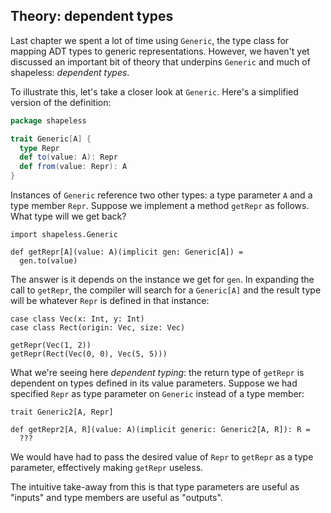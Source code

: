 ## Theory: dependent types

Last chapter we spent a lot of time using `Generic`,
the type class for mapping ADT types to generic representations.
However, we haven't yet discussed an important bit of theory
that underpins `Generic` and much of shapeless:
*dependent types*.

To illustrate this, let's take a closer look at `Generic`.
Here's a simplified version of the definition:

```scala
package shapeless

trait Generic[A] {
  type Repr
  def to(value: A): Repr
  def from(value: Repr): A
}
```

Instances of `Generic` reference two other types:
a type parameter `A` and a type member `Repr`.
Suppose we implement a method `getRepr` as follows.
What type will we get back?

```tut:book:silent
import shapeless.Generic

def getRepr[A](value: A)(implicit gen: Generic[A]) =
  gen.to(value)
```

The answer is it depends on the instance we get for `gen`.
In expanding the call to `getRepr`,
the compiler will search for a `Generic[A]`
and the result type will be whatever `Repr`
is defined in that instance:

```tut:book:silent
case class Vec(x: Int, y: Int)
case class Rect(origin: Vec, size: Vec)
```

```tut:book
getRepr(Vec(1, 2))
getRepr(Rect(Vec(0, 0), Vec(5, 5)))
```

What we're seeing here *dependent typing*:
the return type of `getRepr` is dependent
on types defined in its value parameters.
Suppose we had specified `Repr` 
as type parameter on `Generic`
instead of a type member:

```tut:book:silent
trait Generic2[A, Repr]

def getRepr2[A, R](value: A)(implicit generic: Generic2[A, R]): R =
  ???
```

We would have had to pass the desired value of `Repr`
to `getRepr` as a type parameter,
effectively making `getRepr` useless.

The intuitive take-away from this is
that type parameters are useful as "inputs"
and type members are useful as "outputs".

